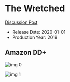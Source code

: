 # The Wretched

[Discussion Post](https://www.avsforum.com/threads/bass-eq-for-filtered-movies.2995212/post-59587530)

* Release Date: 2020-01-01
* Production Year: 2019

## Amazon DD+

![img 0](https://i.imgur.com/f8cuqNR.jpg)

![img 1](https://i.imgur.com/2eN5rjp.png)

